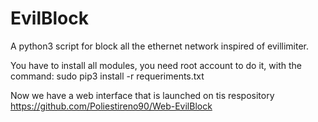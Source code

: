 # EvilBlock
A python3 script for block all the ethernet network inspired of evillimiter.

You have to install all modules, you need root account to do it, with the command: sudo pip3 install -r requeriments.txt

Now we have a web interface that is launched on tis respository https://github.com/Poliestireno90/Web-EvilBlock
